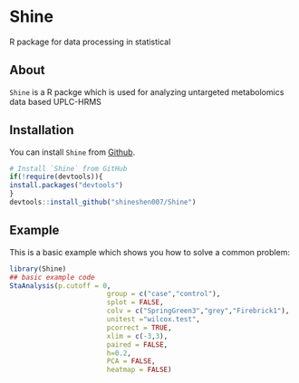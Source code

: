 # Shine
R package for data processing in statistical

## About

`Shine` is a R packge which is used for analyzing untargeted metabolomics data based UPLC-HRMS 

## Installation

You can install `Shine` from [Github](https://github.com/shineshen007/Shine).

```r
# Install `Shine` from GitHub
if(!require(devtools)){
install.packages("devtools")
}
devtools::install_github("shineshen007/Shine")
```
## Example

This is a basic example which shows you how to solve a common problem:

``` r
library(Shine)
## basic example code
StaAnalysis(p.cutoff = 0,
                        group = c("case","control"),
                        splot = FALSE,
                        colv = c("SpringGreen3","grey","Firebrick1"),
                        unitest ="wilcox.test",
                        pcorrect = TRUE,
                        xlim = c(-3,3),
                        paired = FALSE,
                        h=0.2,
                        PCA = FALSE,
                        heatmap = FALSE)
```

